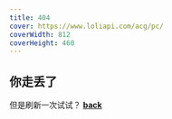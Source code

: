 ```yaml
---
title: 404
cover: https://www.loliapi.com/acg/pc/
coverWidth: 812
coverHeight: 460
---
```

## 你走丢了
但是刷新一次试试？
**[back](/)**
